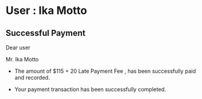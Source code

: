 User : Ika Motto
=============

Successful Payment
---------------------

Dear user

Mr. Ika Motto

* The amount of $115 + 20 Late Payment Fee , has been successfully paid and recorded.
* Your payment transaction has been successfully completed.






  
  ##
